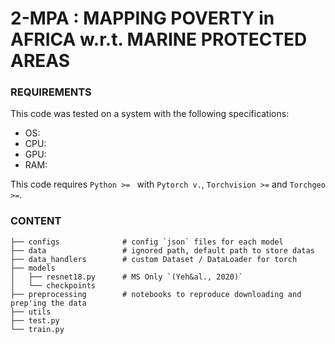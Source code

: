 # 2-MPA : MAPPING POVERTY in AFRICA w.r.t. MARINE PROTECTED AREAS

### REQUIREMENTS
This code was tested on a system with the following specifications:  
- OS:  
- CPU:  
- GPU:  
- RAM:  

This code requires `Python >= ` with `Pytorch v.`, `Torchvision >=` and `Torchgeo >=`.

### CONTENT

```
├── configs              # config `json` files for each model  
├── data                 # ignored path, default path to store datas
├── data_handlers        # custom Dataset / DataLoader for torch            
├── models                 
│   ├── resnet18.py      # MS Only `(Yeh&al., 2020)`  
│   └── checkpoints      
├── preprocessing        # notebooks to reproduce downloading and prep'ing the data   
├── utils 
├── test.py   
└── train.py                
```
